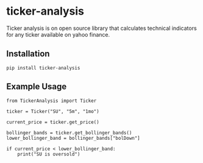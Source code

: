 # ticker-analysis
Ticker analysis is on open source library that calculates technical indicators for any ticker available on yahoo finance.

## Installation
    pip install ticker-analysis
    
## Example Usage
    from TickerAnalysis import Ticker
    
    ticker = Ticker("SU", "5m", "1mo")

    current_price = ticker.get_price()

    bollinger_bands = ticker.get_bollinger_bands()
    lower_bollinger_band = bollinger_bands["bolDown"]

    if current_price < lower_bollinger_band:
        print("SU is oversold")

